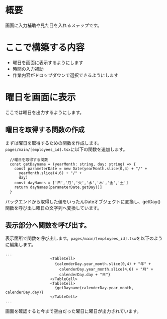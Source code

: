 # 概要
画面に入力補助や見た目を入れるステップです。

# ここで構築する内容
 - 曜日を画面に表示するようにします
 - 時間の入力補助
 - 作業内容がドロップダウンで選択できるようにします

# 曜日を画面に表示

ここでは曜日を出力するようにします。

## 曜日を取得する関数の作成

まずは曜日を取得するための関数を作成します。`pages/main/[employees_id].tsx`に以下の関数を追加します。

```pages/main/[employees_id].tsx
  //曜日を取得する関数
  const getDayname = (yearMonth: string, day: string) => {
    const parameterDate = new Date(yearMonth.slice(0,4) + "/" + 
      yearMonth.slice(4,6) + "/" + 
      day)
    const dayNames = ['日','月','火','水','木','金','土']
    return dayNames[parameterDate.getDay()]
  }
```

バックエンドから取得した値をいったんDateオブジェクトに変換し、getDay()関数を呼び出し曜日の文字列へ変換しています。

## 表示部分へ関数を呼び出す。

表示箇所で関数を呼び出します。`pages/main/[employees_id].tsx`を以下のように編集します。


```pages/main/[employees_id].tsx
...
                    <TableCell>
                      {calenderDay.year_month.slice(0,4) + "年" + 
                        calenderDay.year_month.slice(4,6) + "月" + 
                        calenderDay.day + "日"}
                    </TableCell>
                    <TableCell>
                      {getDayname(calenderDay.year_month, calenderDay.day)}
                    </TableCell>
...
```

画面を確認すると今まで空白だった曜日に曜日が出力されています。